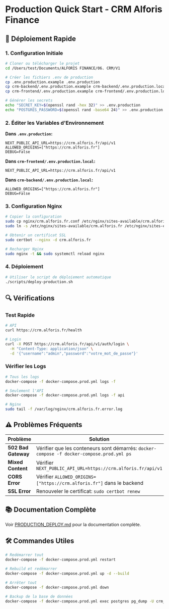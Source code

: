 # Production Quick Start - CRM Alforis Finance

## 🚀 Déploiement Rapide

### 1. Configuration Initiale

```bash
# Cloner ou télécharger le projet
cd /Users/test/Documents/ALFORIS FINANCE/06. CRM/V1

# Créer les fichiers .env de production
cp .env.production.example .env.production
cp crm-backend/.env.production.example crm-backend/.env.production.local
cp crm-frontend/.env.production.example crm-frontend/.env.production.local

# Générer les secrets
echo "SECRET_KEY=$(openssl rand -hex 32)" >> .env.production
echo "POSTGRES_PASSWORD=$(openssl rand -base64 24)" >> .env.production
```

### 2. Éditer les Variables d'Environnement

**Dans `.env.production`:**
```env
NEXT_PUBLIC_API_URL=https://crm.alforis.fr/api/v1
ALLOWED_ORIGINS=["https://crm.alforis.fr"]
DEBUG=False
```

**Dans `crm-frontend/.env.production.local`:**
```env
NEXT_PUBLIC_API_URL=https://crm.alforis.fr/api/v1
```

**Dans `crm-backend/.env.production.local`:**
```env
ALLOWED_ORIGINS=["https://crm.alforis.fr"]
DEBUG=False
```

### 3. Configuration Nginx

```bash
# Copier la configuration
sudo cp nginx/crm.alforis.fr.conf /etc/nginx/sites-available/crm.alforis.fr
sudo ln -s /etc/nginx/sites-available/crm.alforis.fr /etc/nginx/sites-enabled/

# Obtenir un certificat SSL
sudo certbot --nginx -d crm.alforis.fr

# Recharger Nginx
sudo nginx -t && sudo systemctl reload nginx
```

### 4. Déploiement

```bash
# Utiliser le script de déploiement automatique
./scripts/deploy-production.sh
```

## 🔍 Vérifications

### Test Rapide

```bash
# API
curl https://crm.alforis.fr/health

# Login
curl -X POST https://crm.alforis.fr/api/v1/auth/login \
  -H "Content-Type: application/json" \
  -d '{"username":"admin","password":"votre_mot_de_passe"}'
```

### Vérifier les Logs

```bash
# Tous les logs
docker-compose -f docker-compose.prod.yml logs -f

# Seulement l'API
docker-compose -f docker-compose.prod.yml logs -f api

# Nginx
sudo tail -f /var/log/nginx/crm.alforis.fr.error.log
```

## ⚠️ Problèmes Fréquents

| Problème | Solution |
|----------|----------|
| **502 Bad Gateway** | Vérifier que les conteneurs sont démarrés: `docker-compose -f docker-compose.prod.yml ps` |
| **Mixed Content** | Vérifier `NEXT_PUBLIC_API_URL=https://crm.alforis.fr/api/v1` |
| **CORS Error** | Vérifier `ALLOWED_ORIGINS=["https://crm.alforis.fr"]` dans le backend |
| **SSL Error** | Renouveler le certificat: `sudo certbot renew` |

## 📚 Documentation Complète

Voir [PRODUCTION_DEPLOY.md](PRODUCTION_DEPLOY.md) pour la documentation complète.

## 🛠️ Commandes Utiles

```bash
# Redémarrer tout
docker-compose -f docker-compose.prod.yml restart

# Rebuild et redémarrer
docker-compose -f docker-compose.prod.yml up -d --build

# Arrêter tout
docker-compose -f docker-compose.prod.yml down

# Backup de la base de données
docker-compose -f docker-compose.prod.yml exec postgres pg_dump -U crm_user crm_db > backup.sql
```
